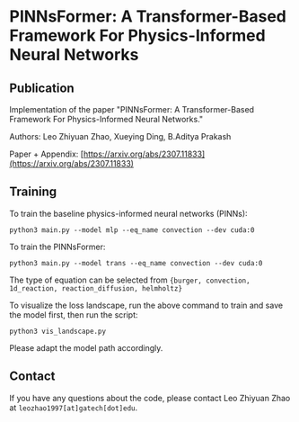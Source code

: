 # PINNsFormer: A Transformer-Based Framework For Physics-Informed Neural Networks

## Publication

Implementation of the paper "PINNsFormer: A Transformer-Based Framework For Physics-Informed Neural Networks."

Authors: Leo Zhiyuan Zhao, Xueying Ding, B.Aditya Prakash

Paper + Appendix: [https://arxiv.org/abs/2307.11833](https://arxiv.org/abs/2307.11833)

## Training

To train the baseline physics-informed neural networks (PINNs):

```
python3 main.py --model mlp --eq_name convection --dev cuda:0
```

To train the PINNsFormer:

```
python3 main.py --model trans --eq_name convection --dev cuda:0
```

The type of equation can be selected from ```{burger, convection, 1d_reaction, reaction_diffusion, helmholtz}```

To visualize the loss landscape, run the above command to train and save the model first, then run the script:

```
python3 vis_landscape.py
```

Please adapt the model path accordingly.

## Contact

If you have any questions about the code, please contact Leo Zhiyuan Zhao at  ```leozhao1997[at]gatech[dot]edu```.
